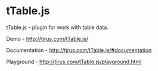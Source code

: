 tTable.js
=========

tTable.js - plugin for work with table data.

Demo - http://tjrus.com/tTable.js/

Documentation - http://tjrus.com/tTable.js/#documentation

Playground - http://tjrus.com/tTable.js/playground.html